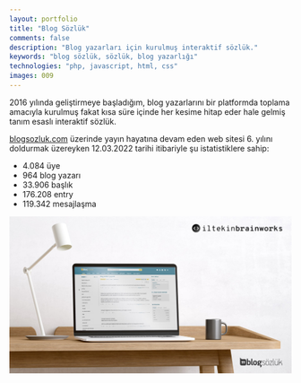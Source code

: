```yaml
---
layout: portfolio
title: "Blog Sözlük"
comments: false
description: "Blog yazarları için kurulmuş interaktif sözlük."
keywords: "blog sözlük, sözlük, blog yazarlığı"
technologies: "php, javascript, html, css"
images: 009
---
```


2016 yılında geliştirmeye başladığım, blog yazarlarını bir platformda toplama amacıyla kurulmuş fakat kısa süre içinde her kesime hitap eder hale gelmiş tanım esaslı interaktif sözlük.

[blogsozluk.com](https://blogsozluk.com) üzerinde yayın hayatına devam eden web sitesi 6. yılını doldurmak üzereyken 12.03.2022 tarihi itibariyle şu istatistiklere sahip:

- 4.084 üye
- 964 blog yazarı
- 33.906 başlık
- 176.208 entry
- 119.342 mesajlaşma


![001](/assets/images/projects/003/001.jpg)